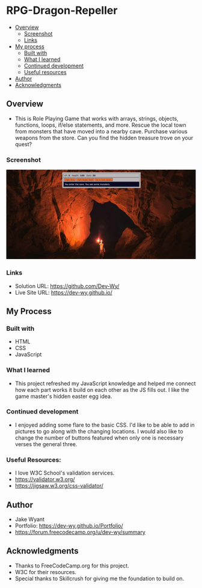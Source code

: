 # RPG-Dragon-Repeller

- [Overview](#overview)
  - [Screenshot](#screenshot)
  - [Links](#links)
- [My process](#my-process)
  - [Built with](#built-with)
  - [What I learned](#what-i-learned)
  - [Continued development](#continued-development)
  - [Useful resources](#useful-resources)
- [Author](#author)
- [Acknowledgments](#acknowledgments)

## Overview
- This is Role Playing Game that works with arrays, strings, objects, functions, loops, if/else statements, and more. Rescue the local town from monsters that have moved into a nearby cave. Purchase various weapons from the store. Can you find the hidden treasure trove on your quest?

### Screenshot
![](img/RPG.png)

### Links
- Solution URL:
 https://github.com/Dev-Wy/
- Live Site URL:
 https://dev-wy.github.io/

## My Process
### Built with
- HTML
- CSS
- JavaScript

### What I learned
- This project refreshed my JavaScript knowledge and helped me connect how each part works it build on each other as the JS fills out. I like the game master's hidden easter egg idea. 

### Continued development
- I enjoyed adding some flare to the basic CSS. I'd like to be able to add in pictures to go along with the changing locations. I would also like to change the number of buttons featured when only one is necessary verses the general three.

### Useful Resources: 
- I love W3C School's validation services. 
- https://validator.w3.org/   
- https://jigsaw.w3.org/css-validator/

## Author
- Jake Wyant
- Portfolio: https://dev-wy.github.io/Portfolio/
- https://forum.freecodecamp.org/u/dev-wy/summary

## Acknowledgments
- Thanks to FreeCodeCamp.org for this project.
- W3C for their resources. 
- Special thanks to Skillcrush for giving me the foundation to build on.
